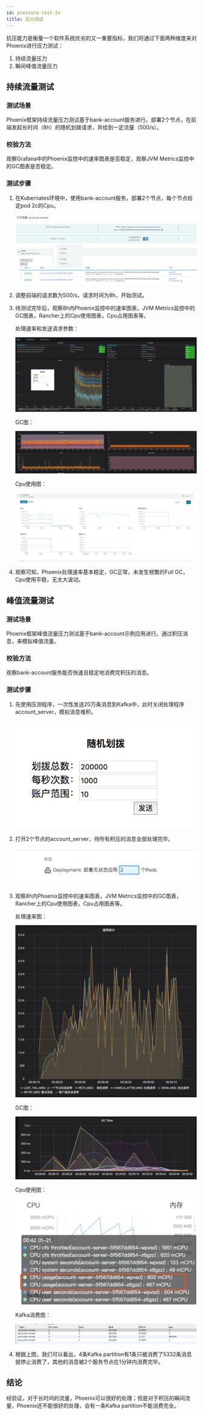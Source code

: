 ```yaml
---
id: pressure-test-2x
title: 压力测试
---
```


抗压能力是衡量一个软件系统优劣的又一重要指标，我们将通过下面两种维度来对Phoenix进行压力测试：

1. 持续流量压力
2. 瞬间峰值流量压力

## 持续流量测试

### 测试场景

Phoenix框架持续流量压力测试基于bank-account服务进行。部署2个节点，在前端发起长时间（8h）的随机划拨请求，并给到一定流量（500/s）。

### 校验方法

观察Grafana中的Phoenix监控中的速率图表是否稳定，观察JVM Metrics监控中的GC图表是否稳定。

### 测试步骤

1. 在Kubernates环境中，使用bank-account服务，部署2个节点，每个节点给定pod 2c的Cpu。

   ![1](../../assets/phoenix2.x/phoenix-test/endurance/1.png)

   

2. 调整前端的请求数为500/s，请求时间为8h，开始测试。

3. 待测试完毕后，观察8h内Phoenix监控中的速率图表，JVM Metrics监控中的GC图表，Rancher上的Cpu使用图表，Cpu占用图表等。

   处理速率和发送请求参数：

   ![2](../../assets/phoenix2.x/phoenix-test/endurance/2.png)

   GC图：

   ![3](../../assets/phoenix2.x/phoenix-test/endurance/3.png)

   Cpu使用图：

   ![4](../../assets/phoenix2.x/phoenix-test/endurance/4.png)

4. 观察可知，Phoenix处理速率基本稳定，GC正常，未发生频繁的Full GC，Cpu使用平稳，无太大波动。

## 峰值流量测试

### 测试场景

Phoenix框架峰值流量压力测试基于bank-account示例应用进行。通过积压消息，来模拟峰值流量。

### 校验方法

观察bank-account服务能否快速且稳定地消费完积压的消息。

### 测试步骤

1. 先使用压测程序，一次性发送20万条消息到Kafka中，此时关闭处理程序account_server，模拟消息堆积。

   ![5](../../assets/phoenix2.x/phoenix-test/endurance/5.png)

2. 打开2个节点的account_server，待所有积压的消息全部处理完毕。

   ![6](../../assets/phoenix2.x/phoenix-test/endurance/6.png)

3. 观察8h内Phoenix监控中的速率图表，JVM Metrics监控中的GC图表，Rancher上的Cpu使用图表，Cpu占用图表等。

   处理速率图：

   ![7](../../assets/phoenix2.x/phoenix-test/endurance/7.png)

   GC图：

   ![8](../../assets/phoenix2.x/phoenix-test/endurance/8.png)

   Cpu使用图：

   ![9](../../assets/phoenix2.x/phoenix-test/endurance/9.png)

   Kafka消费图：

   ![10](../../assets/phoenix2.x/phoenix-test/endurance/10.png)

4. 根据上图，我们可以看出，4条Kafka partition有1条只被消费了5332条消息就停止消费了，其他的消息被2个服务节点在1分钟内消费完毕。



## 结论

经验证，对于长时间的流量，Phoenix可以很好的处理；但是对于积压的瞬间流量，Phoenix还不能很好的处理，会有一条Kafka partition不能消费完全。